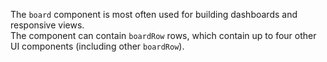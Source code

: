 The `board` component is most often used for building dashboards and responsive views.\
The component can contain `boardRow` rows, which contain up to four other UI components (including other `boardRow`).
